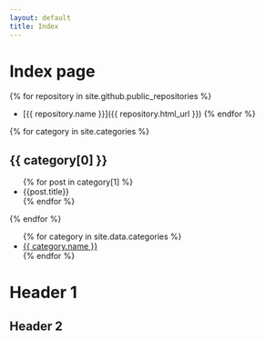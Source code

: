 ```yaml
---
layout: default
title: Index
---
```

# Index page

{% for repository in site.github.public_repositories %}
  * [{{ repository.name }}]({{ repository.html_url }})
{% endfor %}

{% for category in site.categories %}
    <h2>{{ category[0] }}</h2>
    <ul>
        {% for post in category[1] %}
        <li>{{post.title}}</li>
        {% endfor %}
    </ul>
{% endfor %}


<ul>
    {% for category in site.data.categories %}
    <li>
        <a href="/Arduino/{{ category.file | slugify }}">
            {{ category.name }}
        </a>
    </li>
    {% endfor %}
</ul>




# Header 1
## Header 2
